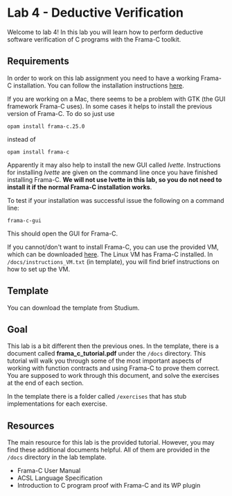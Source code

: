 # Lab 4 - Deductive Verification 

Welcome to lab 4! In this lab you will learn how to perform deductive software verification of C programs with the Frama-C toolkit. 

## Requirements 

In order to work on this lab assignment you need to have a working Frama-C installation. You can follow the installation instructions [here](https://frama-c.com/html/get-frama-c.html). 

If you are working on a Mac, there seems to be a problem with GTK (the GUI framework Frama-C uses). In some cases it helps to install the previous version of Frama-C. To do so just use 

```
opam install frama-c.25.0
``` 

instead of 

```
opam install frama-c 
```

Apparently it may also help to install the new GUI called *Ivette*. Instructions for installing *Ivette* are given on the command line once you have finished installing Frama-C. **We will not use Ivette in this lab, so you do not need to install it if the normal Frama-C installation works**. 

To test if your installation was successful issue the following on a command line: 

``` 
frama-c-gui 
``` 

This should open the GUI for Frama-C.

If you cannot/don't want to install Frama-C, you can use the provided VM, which can be downloaded [here](https://drive.google.com/file/d/15OcDTmNcECo-EviS_o-C0n30RKPDMMW_/view?usp=drive_link).
The Linux VM has Frama-C installed. In `/docs/instructions_VM.txt` (in template), you will find brief instructions on how to set up the VM. 


## Template 

You can download the template from Studium. 

## Goal 

This lab is a bit different then the previous ones. In the template, there is a document called **frama_c_tutorial.pdf** under the `/docs` directory. This tutorial will walk you through some of the most important aspects of working with function contracts and using Frama-C to prove them correct. You are supposed to work through this document, and solve the exercises at the end of each section.

In the template there is a folder called `/exercises` that has stub implementations for each exercise.

## Resources 

The main resource for this lab is the provided tutorial. However, you may find these additional documents helpful. All of them are provided in the `/docs` directory in the lab template. 

- Frama-C User Manual 
- ACSL Language Specification 
- Introduction to C program proof with Frama-C and its WP plugin 
